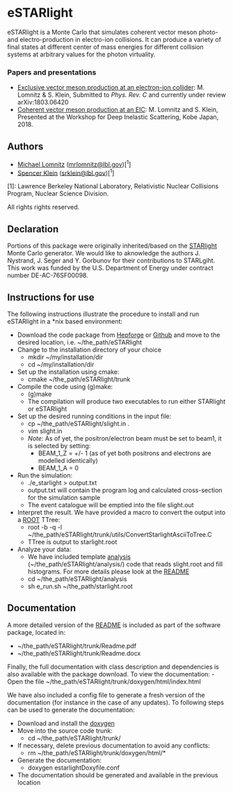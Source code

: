 # eSTARlight
eSTARlight is a Monte Carlo that simulates coherent vector meson photo- and electro-production in electro-ion collisions. It can produce a variety of final states at different center of mass energies for different collision systems at arbitrary values for the photon virtuality.

### Papers and presentations

 - [Exclusive vector meson production at an electron-ion collider](https://arxiv.org/abs/1803.06420): M. Lomnitz & S. Klein, Submitted to _Phys. Rev. C_ and currently under review arXiv:1803.06420
 - [Coherent vector meson production at an EIC](###): M. Lomnitz and S. Klein, Presented at the Workshop for Deep Inelastic Scattering, Kobe Japan, 2018.

## Authors

- [Michael Lomnitz](https://github.com/mlomnitz) (mrlomnitz@lbl.gov)[<sup>1</sup>]
- [Spencer Klein](https://github.com/SpencerKlein) (srklein@lbl.gov)[<sup>1</sup>]

[1]: Lawrence Berkeley National Laboratory, Relativistic Nuclear Collisions Program, Nuclear Science Division.

All rights rights reserved.

## Declaration

Portions of this package were originally inherited/based on the [STARlight](https://starlight.hepforge.org/) Monte Carlo generator. We would like to aknowledge the authors J. Nystrand, J. Seger and Y. Gorbunov for their contributions to STARLgiht.  This work was funded by the U.S. Department of Energy under contract number DE-AC-76SF00098.

## Instructions for use
The following instructions illustrate the procedure to install and run eSTARlight in a \*nix based environment:
 - Download the code package from [Hepforge](mia) or [Github](mia) and move to the desired location, i.e. ~/the_path/eSTARlight
 - Change to the installation directory of your choice
     - mkdir ~/my/installation/dir
     - cd ~/my/installation/dir
 - Set up the installation using cmake: 
     - cmake ~/the_path/eSTARlight/trunk
 - Compile the code using (g)make:
     - (g)make 
     - The compilation will produce two executables to run either STARlight or eSTARlight
 - Set up the desired running conditions in the input file:
     - cp ~/the_path/eSTARlight/slight.in .
     - vim slight.in
     - *Note:* As of yet, the positron/electron beam must be set to beam1, it is selected by setting:
         - BEAM_1_Z = +/- 1 (as of yet both positrons and electrons are modelled identically)
         - BEAM_1_A = 0
 - Run the simulation:
     - ./e_starlight > output.txt
     - output.txt will contain the program log and calculated cross-section for the simulation sample
     - The event catalogue will be emptied into the file slight.out
 - Interpret the result. We have provided a macro to convert the output into a [ROOT](https://root.cern.ch/) TTree:
     - root -b -q -l ~/the_path/eSTARlight/trunk/utils/ConvertStarlightAsciiToTree.C
     - TTree is output to starlight.root
 - Analyze your data:
     - We have included template [analysis](https://github.com/mlomnitz/eSTARlight/tree/master/analysis) (~/the_path/eSTARlight/analysis/) code that reads slight.root and fill histograms. For more details please look at the [README](https://github.com/mlomnitz/eSTARlight/blob/master/trunk/Readme.pdf)
     - cd ~/the_path/eSTARlight/analysis
     - sh e_run.sh ~/the_path/starlight.root

## Documentation
A more detailed version of the [README](https://github.com/mlomnitz/eSTARlight/blob/master/trunk/Readme.pdf) is included as part of the software package, located in:
 - ~/the_path/eSTARlight/trunk/Readme.pdf
 - ~/the_path/eSTARlight/trunk/Readme.docx

Finally, the full documentation with class description and dependencies is also available with the package download. To view the documentation:
     - Open the file ~/the_path/eSTARlight/trunk/doxygen/html/index.html

We have also included a config file to generate a fresh version of the documentation (for instance in the case of any updates). To following steps can be used to generate the documentation:
 - Download and install the [doxygen](https://www.stack.nl/~dimitri/doxygen/manual/install.html)
 - Move into the source code trunk:
     - cd ~/the_path/eSTARlight/trunk/
 - If necessary, delete previous documentation to avoid any conflicts:
     - rm ~/the_path/eSTARlight/trunk/doxygen/html/*
 - Generate the documentation:
     - doxygen estarlightDoxyfile.conf
 - The documentation should be generated and available in the previous location
